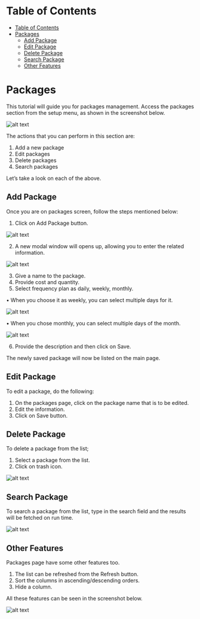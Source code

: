# Table of Contents

* [Table of Contents](#table-of-contents)
* [Packages](#packages)
  * [Add Package](#add-package)
  * [Edit Package](#edit-package)
  * [Delete Package](#delete-package)
  * [Search Package](#search-package)
  * [Other Features](#other-features)


# Packages

This tutorial will guide you for packages management. Access the packages section from the setup menu, as shown in the screenshot below.
 
 ![alt text][package-img-1]
 
The actions that you can perform in this section are:

1.	Add a new package
2.	Edit packages
3.	Delete packages
4.	Search packages

Let’s take a look on each of the above.

## Add Package

Once you are on packages screen, follow the steps mentioned below:

1.	Click on Add Package button.

![alt text][package-img-2]
 
2.	A new modal window will opens up, allowing you to enter the related information.
 
![alt text][package-img-3]

3.	Give a name to the package.
4.	Provide cost and quantity.
5.	Select frequency plan as daily, weekly, monthly.

•	When you choose it as weekly, you can select multiple days for it.

![alt text][package-img-4] 

•	When you chose monthly, you can select multiple days of the month.
 
 ![alt text][package-img-5]
 
6.	Provide the description and then click on Save.

The newly saved package will now be listed on the main page.

## Edit Package

To edit a package, do the following:

1.	On the packages page, click on the package name that is to be edited.
2.	Edit the information.
3.	Click on Save button.

## Delete Package

To delete a package from the list;

1.	Select a package from the list.
2.	Click on trash icon.

 ![alt text][package-img-6]
 
## Search Package

To search a package from the list, type in the search field and the results will be fetched on run time.
 
 ![alt text][package-img-7]

## Other Features

Packages page have some other features too.

1.	The list can be refreshed from the Refresh button.
2.	Sort the columns in ascending/descending orders.
3.	Hide a column.

All these features can be seen in the screenshot below.

![alt text][package-img-8]
 
[package-img-1]: https://raw.githubusercontent.com/digipigeon/connexcs-user-docs/master/img/package-img-1.png "package-img-1"
[package-img-2]: https://raw.githubusercontent.com/digipigeon/connexcs-user-docs/master/img/package-img-2.png "package-img-2"
[package-img-3]: https://raw.githubusercontent.com/digipigeon/connexcs-user-docs/master/img/package-img-3.png "package-img-3"
[package-img-4]: https://raw.githubusercontent.com/digipigeon/connexcs-user-docs/master/img/package-img-4.png "package-img-4"
[package-img-5]: https://raw.githubusercontent.com/digipigeon/connexcs-user-docs/master/img/package-img-5.png "package-img-5"
[package-img-6]: https://raw.githubusercontent.com/digipigeon/connexcs-user-docs/master/img/package-img-6.png "package-img-6"
[package-img-7]: https://raw.githubusercontent.com/digipigeon/connexcs-user-docs/master/img/package-img-7.png "package-img-7"
[package-img-8]: https://raw.githubusercontent.com/digipigeon/connexcs-user-docs/master/img/package-img-8.png "package-img-8"
